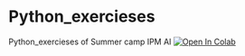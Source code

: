 # Python_exercieses
Python_exercieses of Summer camp IPM AI
[![Open In Colab](https://colab.research.google.com/assets/colab-badge.svg)](https://colab.research.google.com/drive/1m_kFM5T52EG6MmIwNLrZDGSvK2NntXhU#scrollTo=zzhawVl82Rkf)
